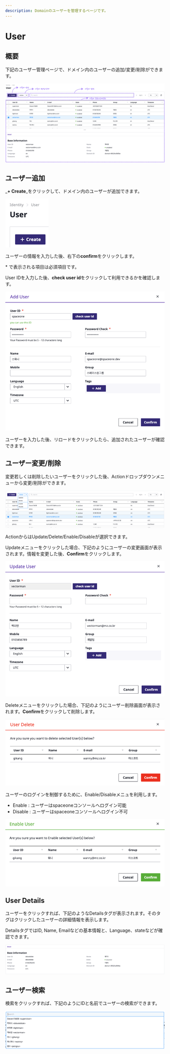 ```yaml
---
description: Domainのユーザーを管理するページです。
---
```


# User

## 概要

下記のユーザー管理ページで、ドメイン内のユーザーの追加/変更/削除ができます。  

![&#xC0AC;&#xC6A9;&#xC790; &#xAD00;&#xB9AC; &#xD398;&#xC774;&#xC9C0;](../.gitbook/assets/2020-08-06-7.02.44-.png)

 

## ユーザー追加

_**+ Create**_をクリックして、ドメイン内のユーザーが追加できます。

![&#xC0AC;&#xC6A9;&#xC790; &#xCD94;&#xAC00; &#xBC84;&#xD2BC;](../.gitbook/assets/2020-08-06-7.19.09.png)



ユーザーの情報を入力した後、右下の**confirm**をクリックします。

\* で表示される項目は必須項目です。

User IDを入力した後、**check user id**をクリックして利用できるかを確認します。

![&#xC0AC;&#xC6A9;&#xC790; &#xC785;&#xB825; &#xCC3D;](../.gitbook/assets/2020-08-06-7.18.13.png)

ユーザーを入力した後、リロードをクリックしたら、追加されたユーザーが確認できます。

## ユーザー変更/削除

変更若しくは削除したいユーザーをクリックした後、Actionドロップダウンメニューから変更/削除ができます。

![&#xC0AC;&#xC6A9;&#xC790; Action](../.gitbook/assets/2020-08-06-7.24.02.png)

ActionからはUpdate/Delete/Enable/Disableが選択できます。

Updateメニューをクリックした場合、下記のようにユーザーの変更画面が表示されます。情報を変更した後、**Confirm**をクリックします。

![&#xC0AC;&#xC6A9;&#xC790; &#xBCC0;&#xACBD; &#xD654;&#xBA74;](../.gitbook/assets/2020-08-06-7.37.25.png)

Deleteメニューをクリックした場合、下記のようにユーザー削除画面が表示されます。**Confirm**をクリックして削除します。

![&#xC0AC;&#xC6A9;&#xC790; &#xC0AD;&#xC81C; &#xD654;&#xBA74;](../.gitbook/assets/2020-08-06-7.39.29.png)

ユーザーのログインを制御するために、Enable/Disableメニュを利用します。

* Enable : ユーザーはspaceoneコンソールへログイン可能
* Disable : ユーザーはspaceoneコンソールへログイン不可

![&#xC0AC;&#xC6A9;&#xC790; Enable &#xD654;&#xBA74;](../.gitbook/assets/2020-08-06-7.41.51.png)

## User Details

ユーザーをクリックすれば、下記のようなDetailsタグが表示されます。そのタグはクリックしたユーザーの詳細情報を表示します。

DetailsタグではID, Name, Emailなどの基本情報と、Language、stateなどが確認できます。

![&#xC0AC;&#xC6A9;&#xC790; Detail &#xD654;&#xBA74;](../.gitbook/assets/2020-08-06-7.43.44.png)

## ユーザー検索

検索をクリックすれば、下記のようにIDと名前でユーザーの検索ができます。

![&#xC0AC;&#xC6A9;&#xC790; &#xAC80;&#xC0C9; &#xBC14;](../.gitbook/assets/2020-08-06-7.44.12.png)





